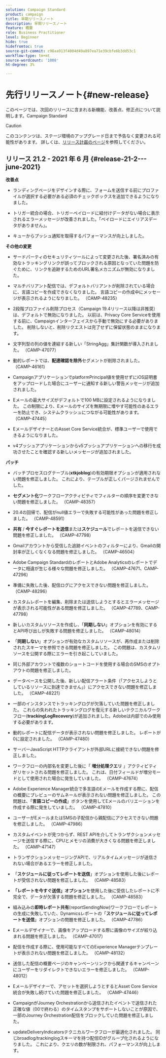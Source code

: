 ```yaml
---
solution: Campaign Standard
product: campaign
title: 早期リリースノート
description: 早期リリースノート
feature: 概要
role: Business Practitioner
level: Beginner
hide: true
hidefromtoc: true
source-git-commit: c98aa913f4004d49a897ea71e39cbfe6b3dd53c1
workflow-type: tm+mt
source-wordcount: '1008'
ht-degree: 3%

---
```


# 先行リリースノート{#new-release}

このページでは、次回のリリースに含まれる新機能、改善点、修正点について説明します。Campaign Standard

>[!CAUTION]
>
> このコンテンツは、ステージ環境のアップグレード日まで予告なく変更される可能性があります。 詳しくは、[リリース計画のページ](../../rn/using/release-planning.md)を参照してください。


## リリース 21.2 - 2021 年 6 月 {#release-21-2---june-2021}

**改善点**

* ランディングページをデザインする際に、フォームを送信する前にプロファイルが選択する必要がある必須のチェックボックスを追加できるようになりました。

* トリガー統合の場合、トリガーペイロードに紐付けデータがない場合に表示されるエラーメッセージが改善されました。「ペイロードにエイリアスデータがありません」。

* キューからプッシュ通知を取得するパフォーマンスが向上しました。

**その他の変更**

* サードパーティのセキュリティツールによって変更された後、署名済みの有効なトラッキングリンクが誤ってブロックされる原因となっていた問題を防ぐために、リンクを追跡するためのURL署名メカニズムが無効になりました。

* マルチバリアント配信では、デフォルトバリアントが削除されている場合に、言語コピーを作成できなくなりました。 言語コピーの作成中にメッセージが表示されるようになりました。 （CAMP-48235）

* 2段階プロファイル削除プロセス（Campaign 19.4リリース以降は非推奨）は、デフォルトで無効になりました。 以前は、Privacy Core Serviceを使用する前に、Campaignインターフェイスから手動で無効にする必要がありました。 削除しないと、削除リクエストは完了せずに保留状態のままになります。

* 文字列型の列の値を連結する新しい「StringAgg」集計関数が導入されました。 （CAMP-47077）

* 動的レポートでは、**配達確認を除外**&#x200B;セグメントが削除されました。 （CAMP-46161）

* CampaignアプリケーションでplatformPrincipal値を使用せずにiOS証明書をアップロードした場合にユーザーに通知する新しい警告メッセージが追加されました。

* Eメールの最大サイズがデフォルトで100 MBに設定されるようになりました。 この制限により、Eメールのサイズを無期限に増やす可能性のあるエラーを防止でき、システムクラッシュにつながる可能性があります。 （CAMP-47445）

* EメールデザイナーとのAsset Core Service統合が、標準ユーザーで使用できるようになりました。

* v4プッシュアプリケーションからv5プッシュアプリケーションへの移行を成功させたことを確認する新しいメッセージが追加されました。

**パッチ**

* バッチプロセスログテーブル(**xtkjoblog**)の有効期限オプションが適用されない問題を修正しました。 これにより、テーブルが正しくパージされませんでした。

* **セグメント化**&#x200B;ワークフローアクティビティでフィルターの順序を変更できない問題を修正しました。 （CAMP-48357）

* 20.4の回帰で、配信がnull値エラーで失敗する可能性があった問題を修正しました。 （CAMP-48591）

* **共有** / **今すぐレポートを送信**&#x200B;または&#x200B;**スケジュール**&#x200B;でレポートを送信できない問題を修正しました。 （CAMP-47798）

* Gmailアカウントから受信した追跡イベントのフィルターにより、Gmailの開封率が正しくなくなる問題を修正しました。 （CAMP-46504）

* Adobe Campaign StandardのレポートとAdobe Analyticsのレポートでデータに相違が生じる様々な問題を修正しました。 （CAMP-47671、CAMP-47296）

* 準備に失敗した後、配信ログにアクセスできない問題を修正しました。 （CAMP-48296）

* カスタムレポートを編集、削除または送信しようとするとエラーメッセージが表示される可能性がある問題を修正しました。 （CAMP-47789、CAMP-47798）

* 新しいカスタムリソースを作成し、「**同期しない**」オプションを有効にするとAPI呼び出しが失敗する問題を修正しました。 （CAMP-48014）

* 「**同期しない**」オプションが有効なカスタムリソースが、再作成または削除されたスキーマを参照できる問題を修正しました。 この問題は、カスタムリソースを公開する際にエラーを引き起こしていました。

* 同じ外部アカウントで複数のショートコードを使用する場合のSMSのオプトアウトの問題を修正しました。

* データベースを公開した後、新しい配信アラート条件（「アクセスしようとしているリソースに到達できません」）にアクセスできない問題を修正しました。 （CAMP-48221）

* 一部のインスタンスでトラッキングログが欠落していた問題を修正しました。 これらの失われたトラッキングログを復元する新しいテクニカルワークフロー(**trackingLogRecovery**)が追加されました。Adobeは内部でのみ使用する必要があります。

* 動的レポートに配信データが表示されない問題を修正しました。 レポートが0に設定されました。 （CAMP-47480）

* サーバーJavaScript HTTPクライアントが外部URLに接続できない問題を修正しました。

* ワークフローの内部名を変更した後に「 **増分処理クエリ** 」アクティビティがリセットされる問題を修正しました。 これは、日付フィールドが増分モードとして使用された場合に発生していました。 （CAMP-47674）

* Adobe Experience Manager統合で多言語のEメールを作成する際に、配信の概要にプレビューのサムネールが表示されない問題を修正しました。 この問題は、「**言語コピーの作成**」ボタンを使用してEメールのバリエーションを作成する際に発生していました。 （CAMP-47810）

* ユーザーがEメールまたはSMSの子配信から親配信にアクセスできない問題を修正しました。 （CAMP-47986）

* カスタムイベントが見つからず、REST APIを介してトランザクションメッセージを送信する際に、CPUとメモリの消費が大きくなる問題を修正しました。 （CAMP-47147）

* トランザクションメッセージングAPIで、リアルタイムメッセージが送信されない場合があるエラーを修正しました。

* 「**スケジュールに従ってレポートを送信**」オプションを使用した後にレポートが受信されない問題を修正しました。 （CAMP-48583）

* **「レポートを今すぐ送信」オプション**&#x200B;を使用した後に受信したレポートに不完全で、データが欠落する問題を修正しました。 （CAMP-48583）

* 組み込みの&#x200B;**即時レポート共有**(reportSendingNow)ワークフローでレポートの生成に失敗していた、Dynamicsレポートの「**スケジュールに従ってレポートを送信**」オプションの問題を修正しました。 （CAMP-47786）

* Eメールデザイナーで、画像をアップロードする際に画像のサイズが絞り込まれる問題を修正しました。 （CAMP-47017）

* 配信を作成する際に、使用可能なすべてのExperience Managerテンプレートが表示されない問題を修正しました。 （CAMP-48132）

* 送信した配信の概要ページのキャンペーンリンクから関連するキャンペーンにユーザーをリダイレクトできないエラーを修正しました。 （CAMP-48012）

* Eメールデザイナーで、アセットを選択しようとするとAsset Core Service統合が失敗し続けていた問題を修正しました。 （CAMP-47446）

* CampaignがJourney Orchestrationから送信されたイベントで送信された正確な値（00で終わる）のタイムスタンプをサポートしないことが原因で、一部のJourney Orchestration配信をブロックしていた問題を修正しました。

* updateDeliveryIndicatorsテクニカルワークフローが最適化されました。 同じbroadlog/trackinglogスキーマを持つ配信IDがグループ化されるようになりました。 これにより、クエリの数が制限され、パフォーマンスが向上します。
